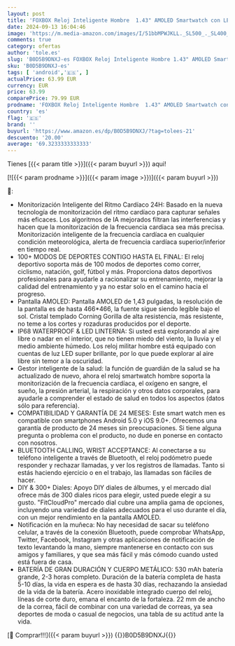 ```yaml
---
layout: post
title: 'FOXBOX Reloj Inteligente Hombre  1.43" AMOLED Smartwatch con LED Linterna para Android iOS  IP68 Impermeable  24H Frecuencia Cardíaca  Llamadas Bluetooth  300+ Watch Faces 110+ Deportes Smart Watch'
date: 2024-09-13 16:04:46
image: 'https://m.media-amazon.com/images/I/51bbMPWJKLL._SL500_._SL400_.jpg'
comments: true
category: ofertas
author: 'tole.es'
slug: 'B0D5B9DNXJ-es FOXBOX Reloj Inteligente Hombre 1.43" AMOLED Smartwatch...'
sku: 'B0D5B9DNXJ-es'
tags: [ 'android','🇪🇸', ]
actualPrice: 63.99 EUR
currency: EUR
price: 63.99
comparePrice: 79.99 EUR
prodname: 'FOXBOX Reloj Inteligente Hombre  1.43" AMOLED Smartwatch con LED Linterna para Android iOS  IP68 Impermeable  24H Frecuencia Cardíaca  Llamadas Bluetooth  300+ Watch Faces 110+ Deportes Smart Watch'
country: 'es'
flag: '🇪🇸'
brand: ''
buyurl: 'https://www.amazon.es/dp/B0D5B9DNXJ/?tag=tolees-21'
descuento: '20.00'
average: '69.3233333333333'
---
```


Tienes [{{< param title >}}]({{< param buyurl >}}) aqui!

[![{{< param prodname >}}]({{< param image >}})]({{< param buyurl >}})

🔎:

- Monitorización Inteligente del Ritmo Cardíaco 24H: Basado en la nueva tecnología de monitorización del ritmo cardíaco para capturar señales más eficaces. Los algoritmos de IA mejorados filtran las interferencias y hacen que la monitorización de la frecuencia cardiaca sea más precisa. Monitorización inteligente de la frecuencia cardíaca en cualquier condición meteorológica, alerta de frecuencia cardíaca superior/inferior en tiempo real.
- 100+ MODOS DE DEPORTES CONTIGO HASTA EL FINAL: El reloj deportivo soporta más de 100 modos de deportes como correr, ciclismo, natación, golf, fútbol y más. Proporciona datos deportivos profesionales para ayudarle a racionalizar su entrenamiento, mejorar la calidad del entrenamiento y ya no estar solo en el camino hacia el progreso.
- Pantalla AMOLED: Pantalla AMOLED de 1,43 pulgadas, la resolución de la pantalla es de hasta 466*466, la fuente sigue siendo legible bajo el sol. Cristal templado Corning Gorilla de alta resistencia, más resistente, no teme a los cortes y rozaduras producidos por el deporte.
- IP68 WATERPROOF & LED LINTERNA: Si usted está explorando al aire libre o nadar en el interior, que no tienen miedo del viento, la lluvia y el medio ambiente húmedo. Los reloj militar hombre está equipado con cuentas de luz LED super brillante, por lo que puede explorar al aire libre sin temor a la oscuridad.
- Gestor inteligente de la salud: la función de guardián de la salud se ha actualizado de nuevo, ahora el reloj smartwatch hombre soporta la monitorización de la frecuencia cardíaca, el oxígeno en sangre, el sueño, la presión arterial, la respiración y otros datos corporales, para ayudarle a comprender el estado de salud en todos los aspectos (datos sólo para referencia).
- COMPATIBILIDAD Y GARANTÍA DE 24 MESES: Este smart watch men es compatible con smartphones Android 5.0 y iOS 9.0+. Ofrecemos una garantía de producto de 24 meses sin preocupaciones. Si tiene alguna pregunta o problema con el producto, no dude en ponerse en contacto con nosotros.
- BLUETOOTH CALLING, WRIST ACCEPTANCE: Al conectarse a su teléfono inteligente a través de Bluetooth, el reloj podómetro puede responder y rechazar llamadas, y ver los registros de llamadas. Tanto si estás haciendo ejercicio o en el trabajo, las llamadas son fáciles de hacer.
- DIY & 300+ Diales: Apoyo DIY diales de álbumes, y el mercado dial ofrece más de 300 diales ricos para elegir, usted puede elegir a su gusto. "FitCloudPro" mercado dial cubre una amplia gama de opciones, incluyendo una variedad de diales adecuados para el uso durante el día, con un mejor rendimiento en la pantalla AMOLED.
- Notificación en la muñeca: No hay necesidad de sacar su teléfono celular, a través de la conexión Bluetooth, puede comprobar WhatsApp, Twitter, Facebook, Instagram y otras aplicaciones de notificación de texto levantando la mano, siempre mantenerse en contacto con sus amigos y familiares, y que sea más fácil y más cómodo cuando usted está fuera de casa.
- BATERÍA DE GRAN DURACIÓN Y CUERPO METÁLICO: 530 mAh batería grande, 2-3 horas completo. Duración de la batería completa de hasta 5-10 días, la vida en espera es de hasta 30 días, rechazando la ansiedad de la vida de la batería. Acero inoxidable integrado cuerpo del reloj, líneas de corte duro, emana el encanto de la fortaleza. 22 mm de ancho de la correa, fácil de combinar con una variedad de correas, ya sea deportes de moda o casual de negocios, una tabla de su actitud ante la vida.

[🛒 Comprar!!!]({{< param buyurl >}})
{{<world>}}B0D5B9DNXJ{{</world>}}
